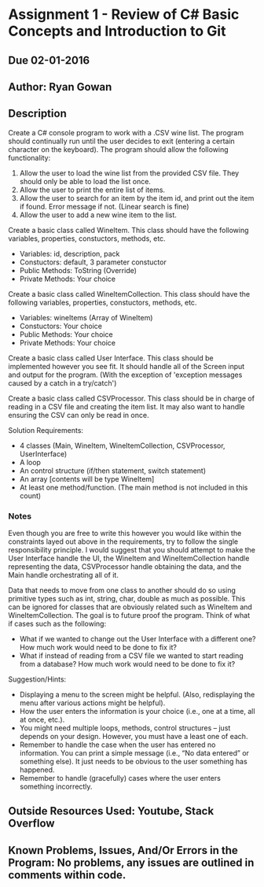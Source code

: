 # Assignment 1 - Review of C# Basic Concepts and Introduction to Git

## Due 02-01-2016

## Author: Ryan Gowan

## Description

Create a C# console program to work with a .CSV wine list. The program should continually run until the user decides to exit (entering a certain character on the keyboard). The program should allow the following functionality:

1. Allow the user to load the wine list from the provided CSV file. They should only be able to load the list once.
2. Allow the user to print the entire list of items.
3. Allow the user to search for an item by the item id, and print out the item if found. Error message if not. (Linear search is fine)
4. Allow the user to add a new wine item to the list.

Create a basic class called WineItem. This class should have the following variables, properties, constuctors, methods, etc.
* Variables: id, description, pack
* Constuctors: default, 3 parameter constuctor
* Public Methods: ToString (Override)
* Private Methods: Your choice

Create a basic class called WineItemCollection. This class should have the following variables, properties, constuctors, methods, etc.
* Variables: wineItems (Array of WineItem)
* Constuctors: Your choice
* Public Methods: Your choice
* Private Methods: Your choice

Create a basic class called User Interface. This class should be implemented however you see fit. It should handle all of the Screen input and output for the program. (With the exception of 'exception messages caused by a catch in a try/catch')

Create a basic class called CSVProcessor. This class should be in charge of reading in a CSV file and creating the item list. It may also want to handle ensuring the CSV can only be read in once.

Solution Requirements:

* 4 classes (Main, WineItem, WineItemCollection, CSVProcessor, UserInterface)
* A loop
* An control structure (if/then statement, switch statement)
* An array [contents will be type WineItem]
* At least one method/function. (The main method is not included in this count)

### Notes
Even though you are free to write this however you would like within the constraints layed out above in the requirements, try to follow the single responsibility principle. I would suggest that you should attempt to make the User Interface handle the UI, the WineItem and WineItemCollection handle representing the data, CSVProcessor handle obtaining the data, and the Main handle orchestrating all of it.

Data that needs to move from one class to another should do so using primitive types such as int, string, char, double as much as possible. This can be ignored for classes that are obviously related such as WineItem and WineItemCollection. The goal is to future proof the program. Think of what if cases such as the following:
* What if we wanted to change out the User Interface with a different one? How much work would need to be done to fix it?
* What if instead of reading from a CSV file we wanted to start reading from a database? How much work would need to be done to fix it?

Suggestion/Hints:

* Displaying a menu to the screen might be helpful. (Also, redisplaying the menu after various actions might be helpful).
* How the user enters the information is your choice (i.e., one at a time, all at once, etc.).
* You might need multiple loops, methods, control structures – just depends on your design. However, you must have a least one of each.
* Remember to handle the case when the user has entered no information. You can print a simple message (i.e., “No data entered” or something else). It just needs to be obvious to the user something has happened.
* Remember to handle (gracefully) cases where the user enters something incorrectly.

## Outside Resources Used: Youtube, Stack Overflow

## Known Problems, Issues, And/Or Errors in the Program: No problems, any issues are outlined in comments within code.


